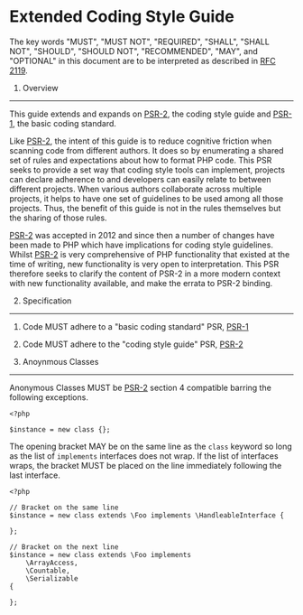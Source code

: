 Extended Coding Style Guide
===========================

The key words "MUST", "MUST NOT", "REQUIRED", "SHALL", "SHALL NOT", "SHOULD",
"SHOULD NOT", "RECOMMENDED", "MAY", and "OPTIONAL" in this document are to be
interpreted as described in [RFC 2119][].

[RFC 2119]: http://tools.ietf.org/html/rfc2119

1. Overview
-----------

This guide extends and expands on [PSR-2][], the coding style guide and
[PSR-1][], the basic coding standard.

Like [PSR-2][], the intent of this guide is to reduce cognitive friction when scanning
code from different authors. It does so by enumerating a shared set of rules and
expectations about how to format PHP code. This PSR seeks to provide a set way that
coding style tools can implement, projects can declare adherence to and developers
can easily relate to between different projects. When various authors collaborate
across multiple projects, it helps to have one set of guidelines to be used among
all those projects. Thus, the benefit of this guide is not in the rules themselves
but the sharing of those rules.

[PSR-2][] was accepted in 2012 and since then a number of changes have been made to PHP
which have implications for coding style guidelines. Whilst [PSR-2] is very comprehensive
of PHP functionality that existed at the time of writing, new functionality is very
open to interpretation. This PSR therefore seeks to clarify the content of PSR-2 in
a more modern context with new functionality available, and make the errata to PSR-2
binding.

2. Specification
----------------

1. Code MUST adhere to a "basic coding standard" PSR, [PSR-1][]
1. Code MUST adhere to the "coding style guide" PSR, [PSR-2][]

3. Anoynmous Classes
--------------------

Anonymous Classes MUST be [PSR-2][] section 4 compatible barring the following
exceptions.


```
<?php

$instance = new class {};
```

The opening bracket MAY be on the same line as the `class` keyword so long as
the list of `implements` interfaces does not wrap. If the list of interfaces
wraps, the bracket MUST be placed on the line immediately following the last
interface.

```
<?php

// Bracket on the same line
$instance = new class extends \Foo implements \HandleableInterface {

};

// Bracket on the next line
$instance = new class extends \Foo implements
    \ArrayAccess,
    \Countable,
    \Serializable
{

};


```

[PSR-1]: http://www.php-fig.org/psr/psr-1/
[PSR-2]: http://www.php-fig.org/psr/psr-2/
